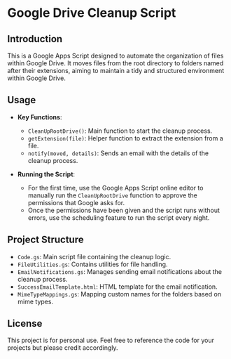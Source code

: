 # Google Drive Cleanup Script

## Introduction

This is a Google Apps Script designed to automate the organization of files within Google Drive. It moves files from the root directory to folders named after their extensions, aiming to maintain a tidy and structured environment within Google Drive.


## Usage

- **Key Functions**:

  - `CleanUpRootDrive()`: Main function to start the cleanup process.
  - `getExtension(file)`: Helper function to extract the extension from a file.
  - `notify(moved, details)`: Sends an email with the details of the cleanup process.

- **Running the Script**:
  
  - For the first time, use the Google Apps Script online editor to manually run the `CleanUpRootDrive` function to approve the permissions that Google asks for.
  - Once the permissions have been given and the script runs without errors, use the scheduling feature to run the script every night.

## Project Structure

- `Code.gs`: Main script file containing the cleanup logic.
- `FileUtilities.gs`: Contains utilities for file handling.
- `EmailNotifications.gs`: Manages sending email notifications about the cleanup process.
- `SuccessEmailTemplate.html`: HTML template for the email notification.
- `MimeTypeMappings.gs`: Mapping custom names for the folders based on mime types.

## License

This project is for personal use. Feel free to reference the code for your projects but please credit accordingly.
